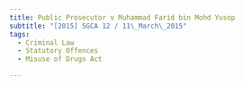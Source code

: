 ```yaml
---
title: Public Prosecutor v Muhammad Farid bin Mohd Yusop 
subtitle: "[2015] SGCA 12 / 11\_March\_2015"
tags:
  - Criminal Law
  - Statutory Offences
  - Misuse of Drugs Act

---
```


